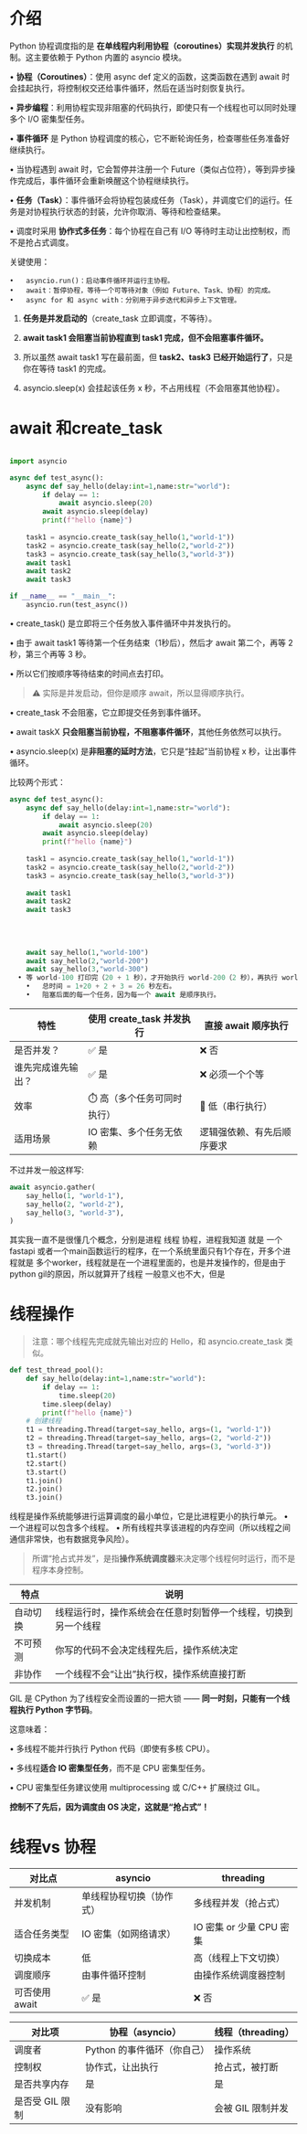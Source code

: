 # 介绍

Python 协程调度指的是 **在单线程内利用协程（coroutines）实现并发执行** 的机制。这主要依赖于 Python 内置的 asyncio 模块。

•	**协程（Coroutines）**：使用 async def 定义的函数，这类函数在遇到 await 时会挂起执行，将控制权交还给事件循环，然后在适当时刻恢复执行。

•	**异步编程**：利用协程实现非阻塞的代码执行，即使只有一个线程也可以同时处理多个 I/O 密集型任务。

•	**事件循环** 是 Python 协程调度的核心，它不断轮询任务，检查哪些任务准备好继续执行。

•	当协程遇到 await 时，它会暂停并注册一个 Future（类似占位符），等到异步操作完成后，事件循环会重新唤醒这个协程继续执行。

•	**任务（Task）**：事件循环会将协程包装成任务（Task），并调度它们的运行。任务是对协程执行状态的封装，允许你取消、等待和检查结果。

•	调度时采用 **协作式多任务**：每个协程在自己有 I/O 等待时主动让出控制权，而不是抢占式调度。

关键使用：

```
•	asyncio.run()：启动事件循环并运行主协程。
•	await：暂停协程，等待一个可等待对象（例如 Future、Task、协程）的完成。
•	async for 和 async with：分别用于异步迭代和异步上下文管理。

```

1.	**任务是并发启动的**（create_task 立即调度，不等待）。

2.	**await task1 会阻塞当前协程直到 task1 完成，但不会阻塞事件循环。**

3.	所以虽然 await task1 写在最前面，但 **task2、task3 已经开始运行了**，只是你在等待 task1 的完成。

4.	asyncio.sleep(x) 会挂起该任务 x 秒，不占用线程（不会阻塞其他协程）。

# await 和create_task

```python

import asyncio

async def test_async():
    async def say_hello(delay:int=1,name:str="world"):
        if delay == 1:
            await asyncio.sleep(20)
        await asyncio.sleep(delay)
        print(f"hello {name}")
    
    task1 = asyncio.create_task(say_hello(1,"world-1"))
    task2 = asyncio.create_task(say_hello(2,"world-2"))
    task3 = asyncio.create_task(say_hello(3,"world-3"))
    await task1
    await task2
    await task3

if __name__ == "__main__":
    asyncio.run(test_async())
```

•	create_task() 是立即将三个任务放入事件循环中并发执行的。

•	由于 await task1 等待第一个任务结束（1秒后），然后才 await 第二个，再等 2 秒，第三个再等 3 秒。

•	所以它们按顺序等待结束的时间点去打印。

> ⚠️ 实际是并发启动，但你是顺序 await，所以显得顺序执行。
> 

•	create_task 不会阻塞，它立即提交任务到事件循环。

•	await taskX **只会阻塞当前协程，不阻塞事件循环**，其他任务依然可以执行。

•	asyncio.sleep(x) 是**非阻塞的延时方法**，它只是“挂起”当前协程 x 秒，让出事件循环。

比较两个形式：

```python
async def test_async():
    async def say_hello(delay:int=1,name:str="world"):
        if delay == 1:
            await asyncio.sleep(20)
        await asyncio.sleep(delay)
        print(f"hello {name}")
    
    task1 = asyncio.create_task(say_hello(1,"world-1"))
    task2 = asyncio.create_task(say_hello(2,"world-2"))
    task3 = asyncio.create_task(say_hello(3,"world-3"))
    
    await task1
    await task2
    await task3
    
    
    
    
    await say_hello(1,"world-100")
    await say_hello(2,"world-200")
    await say_hello(3,"world-300")
  •	等 world-100 打印完（20 + 1 秒），才开始执行 world-200（2 秒），再执行 world-300（3 秒）。
	•	总时间 = 1+20 + 2 + 3 = 26 秒左右。
	•	阻塞后面的每一个任务，因为每一个 await 是顺序执行。
```

| **特性** | **使用** create_task **并发执行** | **直接** await **顺序执行** |
| --- | --- | --- |
| 是否并发？ | ✅ 是 | ❌ 否 |
| 谁先完成谁先输出？ | ✅ 是 | ❌ 必须一个个等 |
| 效率 | ⏱️ 高（多个任务可同时执行） | 🐌 低（串行执行） |
| 适用场景 | IO 密集、多个任务无依赖 | 逻辑强依赖、有先后顺序要求 |

不过并发一般这样写:

```python
await asyncio.gather(
    say_hello(1, "world-1"),
    say_hello(2, "world-2"),
    say_hello(3, "world-3"),
)
```

其实我一直不是很懂几个概念，分别是进程 线程 协程，进程我知道 就是 一个fastapi 或者一个main函数运行的程序，在一个系统里面只有1个存在，开多个进程就是 多个worker，线程就是在一个进程里面的，也是并发操作的，但是由于python gil的原因，所以就算开了线程 一般意义也不大，但是

# 线程操作

> 注意：哪个线程先完成就先输出对应的 Hello，和 asyncio.create_task 类似。
> 

```python
def test_thread_pool():
    def say_hello(delay:int=1,name:str="world"):
        if delay == 1:
            time.sleep(20)
        time.sleep(delay)
        print(f"hello {name}")
    # 创建线程
    t1 = threading.Thread(target=say_hello, args=(1, "world-1"))
    t2 = threading.Thread(target=say_hello, args=(2, "world-2"))
    t3 = threading.Thread(target=say_hello, args=(3, "world-3"))
    t1.start()
    t2.start()
    t3.start()
    t1.join()
    t2.join()
    t3.join()

```

线程是操作系统能够进行运算调度的最小单位，它是比进程更小的执行单元。
•	一个进程可以包含多个线程。
•	所有线程共享该进程的内存空间（所以线程之间通信非常快，也有数据竞争风险）。

> 所谓“抢占式并发”，是指**操作系统调度器**来决定哪个线程何时运行，而不是程序本身控制。
> 

| **特点** | **说明** |
| --- | --- |
| 自动切换 | 线程运行时，操作系统会在任意时刻暂停一个线程，切换到另一个线程 |
| 不可预测 | 你写的代码不会决定线程先后，操作系统决定 |
| 非协作 | 一个线程不会“让出”执行权，操作系统直接打断 |

GIL 是 CPython 为了线程安全而设置的一把大锁 —— **同一时刻，只能有一个线程执行 Python 字节码**。

这意味着：

•	多线程不能并行执行 Python 代码（即使有多核 CPU）。

•	多线程**适合 IO 密集型任务**，而不是 CPU 密集型任务。

•	CPU 密集型任务建议使用 multiprocessing 或 C/C++ 扩展绕过 GIL。

**控制不了先后，因为调度由 OS 决定，这就是“抢占式”！**

# 线程vs 协程

| **对比点** | asyncio | threading |
| --- | --- | --- |
| 并发机制 | 单线程协程切换（协作式） | 多线程并发（抢占式） |
| 适合任务类型 | IO 密集（如网络请求） | IO 密集 or 少量 CPU 密集 |
| 切换成本 | 低 | 高（线程上下文切换） |
| 调度顺序 | 由事件循环控制 | 由操作系统调度器控制 |
| 可否使用 await | ✅ 是 | ❌ 否 |

| **对比项** | **协程（asyncio）** | **线程（threading）** |
| --- | --- | --- |
| 调度者 | Python 的事件循环（你自己） | 操作系统 |
| 控制权 | 协作式，让出执行 | 抢占式，被打断 |
| 是否共享内存 | 是 | 是 |
| 是否受 GIL 限制 | 没有影响 | 会被 GIL 限制并发 |